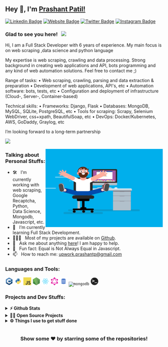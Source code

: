 ## Hey 👋, I'm [Prashant Patil!](https://github.com/upworkprashantp/)

[![Linkedin Badge](https://img.shields.io/badge/-LinkedIn-0e76a8?style=flat-square&logo=Linkedin&logoColor=white)](https://www.linkedin.com/in/prashant-patil-478064a5/)
[![Website Badge](https://img.shields.io/badge/Website-3b5998?style=flat-square&logo=google-chrome&logoColor=white)](https://upworkprashantp.github.io/)
[![Twitter Badge](https://img.shields.io/badge/-Twitter-00acee?style=flat-square&logo=Twitter&logoColor=white)](https://twitter.com/upworkprashantp)
[![Instagram Badge](https://img.shields.io/badge/-Instagram-e4405f?style=flat-square&logo=Instagram&logoColor=white)](https://instagram.com/codewithprashantp/)

### Glad to see you here! &nbsp; ![](https://visitor-badge.glitch.me/badge?page_id=upworkprashantp.upworkprashantp&style=flat-square&color=0088cc)

Hi, I am a Full Stack Developer with 6 years of experience. My main focus is on web scraping ,data science and python language

My expertise is web scraping, crawling and data processing. Strong background in creating web applications and API, bots programming and any kind of web automation solutions. Feel free to contact me ;)

Range of tasks:
• Web scraping, crawling, parsing and data extraction &amp; preparation
• Development of web applications, API&#39;s, etc
• Automation software: bots, tests, etc
• Configuration and deployment of infrastructure (Cloud-, Server-, Container-based)

Technical skills:
• Frameworks: Django, Flask
• Databases: MongoDB, MySQL, SQLite, PostgreSQL, etc
• Tools for scraping: Scrapy, Selenium WebDriver, css+xpath, BeautifulSoap, etc
• DevOps: Docker/Kubernetes, AWS, GoDaddy, Graylog, etc

I’m looking forward to a long-term partnership

[![](https://gitwar.herokuapp.com/badge?username=upworkprashantp&label=Gitwar%20Profile%20Score&style=for-the-badge&color=0088cc)](https://gitwar.herokuapp.com/)

<img align="right" height="250" width="375" alt="" src="https://raw.githubusercontent.com/upworkprashantp/upworkprashantp/master/gifs/coder.gif" />

### Talking about Personal Stuffs:

- 🛠 &nbsp; I’m currently working with web scraping, Google Recaptcha, Python, <br /> Data Science, Mongodb, Javascript, etc.
- 🚀 &nbsp; I’m currently learning Full Stack Development.
- 👨🏻‍💻 &nbsp; Most of my projects are available on [Github](https://github.com/upworkprashantp).
- 💬 &nbsp; Ask me about anything [here](https://github.com/upworkprashantp/upworkprashantp/issues/2)! I am happy to help.
- 👾 &nbsp; Fun fact: Equal is Not Always Equal in Javascript.
- 📫 &nbsp; How to reach me: upwork.prashantp@gmail.com


### Languages and Tools:

<code><img height="25" src="https://raw.githubusercontent.com/github/explore/80688e429a7d4ef2fca1e82350fe8e3517d3494d/topics/cpp/cpp.png" alt="cpp"></code>
<code><img height="25" src="https://raw.githubusercontent.com/github/explore/80688e429a7d4ef2fca1e82350fe8e3517d3494d/topics/python/python.png" alt="python"></code>
<code><img height="25" src="https://raw.githubusercontent.com/github/explore/80688e429a7d4ef2fca1e82350fe8e3517d3494d/topics/javascript/javascript.png" alt="javascript"></code>
<code><img height="25" src="https://raw.githubusercontent.com/github/explore/80688e429a7d4ef2fca1e82350fe8e3517d3494d/topics/nodejs/nodejs.png" alt="nodejs"></code>
<code><img height="25" src="https://raw.githubusercontent.com/github/explore/80688e429a7d4ef2fca1e82350fe8e3517d3494d/topics/react/react.png" alt="react"></code>
<code><img height="25" src="https://raw.githubusercontent.com/github/explore/80688e429a7d4ef2fca1e82350fe8e3517d3494d/topics/graphql/graphql.png" alt="graphql"></code>
<code><img height="25" src="https://raw.githubusercontent.com/github/explore/80688e429a7d4ef2fca1e82350fe8e3517d3494d/topics/sql/sql.png" alt="sql"></code>
<code><img height="25" src="https://encrypted-tbn0.gstatic.com/images?q=tbn%3AANd9GcSTTzPAw-55ssm1Im594xYZ9eRQu2JylrkYLg&usqp=CAU" alt="mongodb"></code>
<code><img height="25" src="https://raw.githubusercontent.com/github/explore/80688e429a7d4ef2fca1e82350fe8e3517d3494d/topics/terminal/terminal.png" alt="terminal"></code>

<!--
<code><img height="25" src="https://raw.githubusercontent.com/github/explore/80688e429a7d4ef2fca1e82350fe8e3517d3494d/topics/sass/sass.png" alt="sass"></code>
-->

### Projects and Dev Stuffs:

<details>	
  <summary><b>⚡ Github Stats</b></summary>

<img height="180em" src="https://github-readme-stats.vercel.app/api?username=upworkprashantp&show_icons=true&hide_border=true" />
<img height="180em" src="https://github-readme-stats.vercel.app/api/top-langs/?username=upworkprashantp&exclude_repo=KNN-Image-Classification&show_icons=true&hide_border=true&layout=compact&langs_count=8"/>
</details>

<details>
  <summary><b>🧑‍🚀 Open Source Projects</b></summary>

  <br />
  <table>
    <thead align="center">
      <tr border: none;>
        <td><b>💻 Projects</b></td>
        <td><b>🌟 Stars</b></td>
        <td><b>🍴 Forks</b></td>
        <td><b>🐛 Issues</b></td>
        <td><b>🔔 Pull Requests</b></td>
        <td><b>👨‍💻 Language</b></td>
      </tr>
    </thead>
    <tbody>
      <tr>
	      <td><a href="https://github.com/upworkprashantp/Gitwar"><b>🚀 Gitwar</b></a></td>
        <td><img alt="Stars" src="https://img.shields.io/github/stars/upworkprashantp/Gitwar?style=flat-square&labelColor=343b41"/></td>
        <td><img alt="Forks" src="https://img.shields.io/github/forks/upworkprashantp/Gitwar?style=flat-square&labelColor=343b41"/></td>
        <td><img alt="Issues" src="https://img.shields.io/github/issues/upworkprashantp/Gitwar?style=flat-square"/></td>
        <td><img alt="Pull Requests" src="https://img.shields.io/github/issues-pr/upworkprashantp/Gitwar?style=flat-square"/></td>
        <td><img alt="Language" src="https://img.shields.io/github/languages/top/upworkprashantp/Gitwar?style=flat-square"/></td>
      </tr>
      <tr>
	      <td><a href="https://github.com/upworkprashantp/TradeByte"><b>💸 TradeByte</b></a></td>
        <td><img alt="Stars" src="https://img.shields.io/github/stars/upworkprashantp/TradeByte?style=flat-square&labelColor=343b41"/></td>
        <td><img alt="Forks" src="https://img.shields.io/github/forks/upworkprashantp/TradeByte?style=flat-square&labelColor=343b41"/></td>
        <td><img alt="Issues" src="https://img.shields.io/github/issues/upworkprashantp/TradeByte?style=flat-square"/></td>
        <td><img alt="Pull Requests" src="https://img.shields.io/github/issues-pr/upworkprashantp/TradeByte?style=flat-square"/></td>
        <td><img alt="Language" src="https://img.shields.io/github/languages/top/upworkprashantp/TradeByte?label=javascript&style=flat-square"/></td>
      </tr>     
    </tbody>
  </table>
  <br />
</details>
 
<details>	
  <br />
  <summary><b>⚙️ Things I use to get stuff done</b></summary>
  	<ul>
  	    <li><b>OS:</b> Ubuntu 20.04</li>
	    <li><b>Laptop: </b> Dell Inspiron 15 5000(8th Gen)</li>
  	    <li><b>Browser: </b> Firefox Developer Edition</li>
	    <li><b>Code Editor:</b> Pycharm & VSCode - The best editor out there</li>
	    <li><b>To Stay Updated:</b> Dev.to, Medium and Twitter</li>
	    <br />
	</ul>	
</details>

#

<div align="center">

### Show some ❤️ by starring some of the repositories!

</div>
